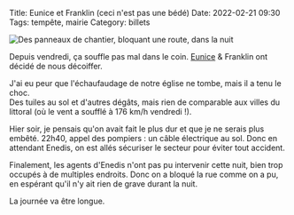 Title: Eunice et Franklin (ceci n'est pas une bédé)
Date: 2022-02-21 09:30
Tags: tempête, mairie
Category: billets

![Des panneaux de chantier, bloquant une route, dans la nuit]({static}/images/mairie/IMG_5099.jpg#full)

Depuis vendredi, ça souffle pas mal dans le coin. [Eunice](https://en.wikipedia.org/wiki/Storm_Eunice) & Franklin ont décidé de nous décoiffer.

J'ai eu peur que l'échaufaudage de notre église ne tombe, mais il a tenu le choc.  
Des tuiles au sol et d'autres dégâts, mais rien de comparable aux villes du littoral (où le vent a soufflé à 176 km/h vendredi !).

Hier soir, je pensais qu'on avait fait le plus dur et que je ne serais plus embêté. 22h40, appel des pompiers : un câble électrique au sol. Donc en attendant Enedis, on est allés sécuriser le secteur pour éviter tout accident.

Finalement, les agents d'Enedis n'ont pas pu intervenir cette nuit, bien trop occupés à de multiples endroits. Donc on a bloqué la rue comme on a pu, en espérant qu'il n'y ait rien de grave durant la nuit.

La journée va être longue.
